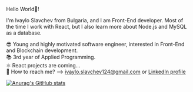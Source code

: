 Hello World👋!

I'm Ivaylo Slavchev from Bulgaria, and I am Front-End developer. Most of the time I work with React, but I also learn more about Node.js and MySQL as a database.

😎 Young and highly motivated software engineer, interested in Front-End and Blockchain development.                                                                     
📚 3rd year of Applied Programming.                                                                                                                                             
⚛ React projects are coming...                                                                                                                                       
📧 How to reach me? --> ivaylo.slavchev124@gmail.com or [LinkedIn profile](https://www.linkedin.com/in/ivaylo-slavchev-6425a521b/)    

[![Anurag's GitHub stats](https://github-readme-stats.vercel.app/api?username=IvayloSlavchev)](https://github.com/anuraghazra/github-readme-stats)

